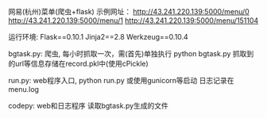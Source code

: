 网易(杭州)菜单(爬虫+flask)
示例网址：
http://43.241.220.139:5000/menu/0
http://43.241.220.139:5000/menu/1
http://43.241.220.139:5000/menu/151104

运行环境:
  Flask==0.10.1
  Jinja2==2.8
  Werkzeug==0.10.4
  
bgtask.py:
  爬虫, 每小时抓取一次，需(首先)单独执行 python bgtask.py
  抓取到的url等信息存储在record.pkl中(使用cPickle)
  
run.py:
  web程序入口, python run.py 或使用gunicorn等启动
  日志记录在menu.log
  
codepy:
  web和日志程序
  读取bgtask.py生成的文件
    
  
 
    

    

